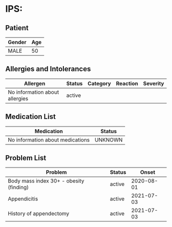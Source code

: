 # IPS:

## Patient

|Gender|Age|
|---|---|
|MALE|50|

## Allergies and Intolerances

|Allergen|Status|Category|Reaction|Severity|
|---|---|---|---|---|
|No information about allergies|active||||

## Medication List

|Medication|Status|
|---|---|
|No information about medications|UNKNOWN|

## Problem List

|Problem|Status|Onset|
|---|---|---|
|Body mass index 30+ - obesity (finding)|active|2020-08-01|
|Appendicitis|active|2021-07-03|
|History of appendectomy|active|2021-07-03|
